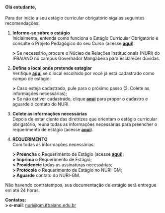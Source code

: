 #### Olá estudante,  
Para dar início a seu estágio curricular obrigatório siga as seguintes recomendações:

1. **Informe-se sobre o estágio**  
    Inicialmente, entenda como funciona o Estágio Curricular Obrigatório e consulte o Projeto Pedagógico do seu Curso (acesse **[aqui](http://www.ifbaiano.edu.br/unidades/gmb/estagio-curricular/discente/conhecimento/)**).
    
    **>** Se necessário, procure o Núcleo de Relações Institucionais (NURI) do IFBAIANO no campus Governador Mangabeira para esclarecer dúvidas.  
    
2. **Defina o local onde pretende estagiar**  
    Verifique **[aqui](#lista_locais)** se o local escolhido por você já está cadastrado como campo de estágio:
    
    **>** Caso esteja cadastrado, pule para o próximo passo (3. Colete as informações necessárias);  
    **>** Se não estiver cadastrado, clique **[aqui](#proposta_concedente)** para propor o cadastro e aguarde o contato do NURI.
    
3. **Colete as informações necessárias**  
    Depois de estar ciente das diretrizes que orientam o estágio curricular obrigatório, reuna todas as informações necessárias para preencher o requerimento de estágio (acesse **[aqui](http://www.ifbaiano.edu.br/unidades/gmb/files/2019/04/dados_importantes.pdf)**).  
    
4. **REQUERIMENTO**  
    Com todas as informações necessárias:
    
    **> Preencha** o Requerimento de Estágio (acesse **[aqui](#requerimento)**);  
    **> Imprima** o Requerimento de Estágio;  
    **> Providencie** todas as assinaturas necessárias;  
    **> Protocole** o Requerimento de Estágio no NURI-GM;  
    **> Aguarde** contato do NURI-GM.

  Não havendo contratempos, sua documentação de estágio será entregue em até 24 horas.

  **Contatos:**  
  **> e-mail**: [nuri@gm.ifbaiano.edu.br](mailto:nuri@gm.ifbaiano.edu.br)
